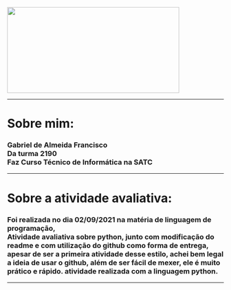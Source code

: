 <img src="https://www1.satc.edu.br/parcelamento_satc/assets/img/logotipo_horizontal.png" width="400" height="200" />
<hr size="3" color=black>
<h1>
Sobre mim:
</h1>
<h3>
Gabriel de Almeida Francisco
<br>
Da turma 2190
<br>
Faz Curso Técnico de Informática na SATC
<br>
</h3>
<hr size="3" color=black>
<h1>
Sobre a atividade avaliativa:</h1>
<h3>
Foi realizada no dia 02/09/2021 na matéria de linguagem de programação,
<br>
Atividade avaliativa sobre python, junto com modificação do readme e com utilização do github como forma de entrega, apesar de ser a primeira atividade desse estilo, achei bem legal a ideia de usar o github, além de ser fácil de mexer, ele é muito prático e rápido. atividade realizada com a linguagem python.
</h3>
<hr size="3" color=black>
